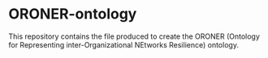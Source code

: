# ORONER-ontology
This repository contains the file produced to create the ORONER (Ontology for Representing inter-Organizational NEtworks Resilience) ontology.
